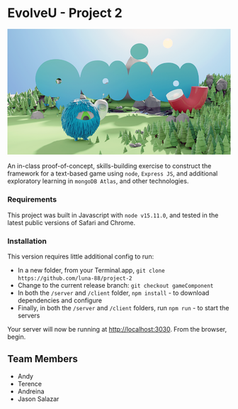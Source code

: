 # EvolveU - Project 2

<img src="https://github.com/Luna-88/project-2/blob/gameComponent/client/src/assets/images/backgrounds/github_bg.png" width="600">

An in-class proof-of-concept, skills-building exercise to construct the framework for a text-based game using `node`, `Express JS`, and additional exploratory learning in `mongoDB Atlas`, and other technologies.

### Requirements

This project was built in Javascript with `node v15.11.0`, and tested in the latest public versions of Safari and Chrome.

### Installation

This version requires little additional config to run:

-   In a new folder, from your Terminal.app, `git clone https://github.com/luna-88/project-2`
-   Change to the current release branch: `git checkout gameComponent`
-   In both the `/server` and `/client` folder, `npm install` - to download dependencies and configure
-   Finally, in both the `/server` and `/client` folders, run `npm run` - to start the servers

Your server will now be running at [http://localhost:3030](http://localhost:3030). From the browser, begin.

## Team Members

-   Andy
-   Terence
-   Andreina
-   Jason Salazar
